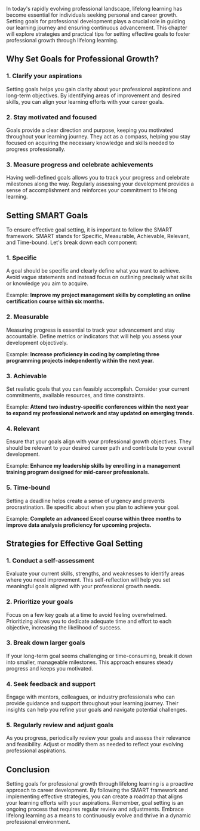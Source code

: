 
In today's rapidly evolving professional landscape, lifelong learning has become essential for individuals seeking personal and career growth. Setting goals for professional development plays a crucial role in guiding our learning journey and ensuring continuous advancement. This chapter will explore strategies and practical tips for setting effective goals to foster professional growth through lifelong learning.

## Why Set Goals for Professional Growth?

### 1\. Clarify your aspirations

Setting goals helps you gain clarity about your professional aspirations and long-term objectives. By identifying areas of improvement and desired skills, you can align your learning efforts with your career goals.

### 2\. Stay motivated and focused

Goals provide a clear direction and purpose, keeping you motivated throughout your learning journey. They act as a compass, helping you stay focused on acquiring the necessary knowledge and skills needed to progress professionally.

### 3\. Measure progress and celebrate achievements

Having well-defined goals allows you to track your progress and celebrate milestones along the way. Regularly assessing your development provides a sense of accomplishment and reinforces your commitment to lifelong learning.

## Setting SMART Goals

To ensure effective goal setting, it is important to follow the SMART framework. SMART stands for Specific, Measurable, Achievable, Relevant, and Time-bound. Let's break down each component:

### 1\. Specific

A goal should be specific and clearly define what you want to achieve. Avoid vague statements and instead focus on outlining precisely what skills or knowledge you aim to acquire.

Example: **Improve my project management skills by completing an online certification course within six months.**

### 2\. Measurable

Measuring progress is essential to track your advancement and stay accountable. Define metrics or indicators that will help you assess your development objectively.

Example: **Increase proficiency in coding by completing three programming projects independently within the next year.**

### 3\. Achievable

Set realistic goals that you can feasibly accomplish. Consider your current commitments, available resources, and time constraints.

Example: **Attend two industry-specific conferences within the next year to expand my professional network and stay updated on emerging trends.**

### 4\. Relevant

Ensure that your goals align with your professional growth objectives. They should be relevant to your desired career path and contribute to your overall development.

Example: **Enhance my leadership skills by enrolling in a management training program designed for mid-career professionals.**

### 5\. Time-bound

Setting a deadline helps create a sense of urgency and prevents procrastination. Be specific about when you plan to achieve your goal.

Example: **Complete an advanced Excel course within three months to improve data analysis proficiency for upcoming projects.**

## Strategies for Effective Goal Setting

### 1\. Conduct a self-assessment

Evaluate your current skills, strengths, and weaknesses to identify areas where you need improvement. This self-reflection will help you set meaningful goals aligned with your professional growth needs.

### 2\. Prioritize your goals

Focus on a few key goals at a time to avoid feeling overwhelmed. Prioritizing allows you to dedicate adequate time and effort to each objective, increasing the likelihood of success.

### 3\. Break down larger goals

If your long-term goal seems challenging or time-consuming, break it down into smaller, manageable milestones. This approach ensures steady progress and keeps you motivated.

### 4\. Seek feedback and support

Engage with mentors, colleagues, or industry professionals who can provide guidance and support throughout your learning journey. Their insights can help you refine your goals and navigate potential challenges.

### 5\. Regularly review and adjust goals

As you progress, periodically review your goals and assess their relevance and feasibility. Adjust or modify them as needed to reflect your evolving professional aspirations.

## Conclusion

Setting goals for professional growth through lifelong learning is a proactive approach to career development. By following the SMART framework and implementing effective strategies, you can create a roadmap that aligns your learning efforts with your aspirations. Remember, goal setting is an ongoing process that requires regular review and adjustments. Embrace lifelong learning as a means to continuously evolve and thrive in a dynamic professional environment.
